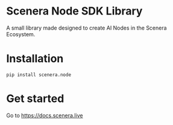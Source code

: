 # Scenera Node SDK Library

A small library made designed to create AI Nodes in the Scenera Ecosystem.

# Installation

```pip install scenera.node```

# Get started

Go to https://docs.scenera.live